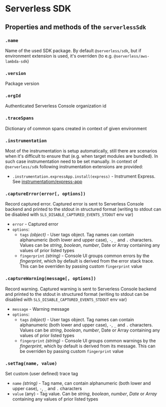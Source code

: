 # Serverless SDK

## Properties and methods of the `serverlessSdk`

### `.name`

Name of the used SDK package. By default `@serverless/sdk`, but if environment extension is used, it's overriden (to e.g. `@serverless/aws-lambda-sdk`)

### `.version`

Package version

### `.orgId`

Authenticated Serverless Console organization id

### `.traceSpans`

Dictionary of common spans created in context of given environment

### `.instrumentation`

Most of the instrumentation is setup automatically, still there are scenarios when it's difficult to ensure that (e.g. when target modules are bundled). In such case instrumentation need to be set manually. In context of `@serverless/sdk` following instrumentation extensions are provided:

- `.instrumentation.expressApp.install(express)` - Instrument Express. See [instrumentatiom/express-app](instrumentation/express-app.md)

### `.captureError(error[, options])`

Record captured error. Captured error is sent to Serverless Console backend and printed to the stdout in structured format (writing to stdout can be disabled with `SLS_DISABLE_CAPTURED_EVENTS_STDOUT` env var)

- `error` - Captured error
- `options`:
  - `tags` _(object)_ - User tags object. Tag names can contain alphanumeric (both lower and upper case), `-`, `_` and `.` characters. Values can be _string_, _boolean_, _number_, Date or Array containing any values of prior listed types
  - `fingerprint` _(string)_ - Console UI groups common errors by the _fingerprint_, which by default is derived from the error stack trace. This can be overriden by passing custom `fingerprint` value

### `.captureWarning(message[, options])`

Record warning. Captured warning is sent to Serverless Console backend and printed to the stdout in structured format (writing to stdout can be disabled with `SLS_DISABLE_CAPTURED_EVENTS_STDOUT` env var)

- `message` - Warning message
- `options`:
  - `tags` _(object)_ - User tags object. Tag names can contain alphanumeric (both lower and upper case), `-`, `_` and `.` characters. Values can be _string_, _boolean_, _number_, Date or Array containing any values of prior listed types
  - `fingerprint` _(string)_ - Console UI groups common warnings by the _fingerprint_, which by default is derived from its message. This can be overriden by passing custom `fingerprint` value

### `.setTag(name, value)`

Set custom (user defined) trace tag

- `name` _(string)_ - Tag name, can contain alphanumeric (both lower and upper case), `-`, `_` and `.` characters
- `value` (any) - Tag value. Can be _string_, _boolean_, _number_, _Date_ or _Array_ containing any values of prior listed types
